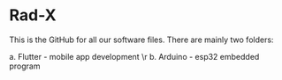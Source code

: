# Rad-X

This is the GitHub for all our software files. There are mainly two folders:

a. Flutter - mobile app development \r
b. Arduino - esp32 embedded program
